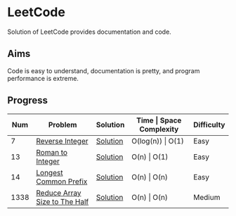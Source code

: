 # LeetCode

Solution of LeetCode provides documentation and code.

## Aims

Code is easy to understand, documentation is pretty, and program performance is extreme.

## Progress

| Num  | Problem                                                                                       | Solution                                            | Time \| Space Complexity | Difficulty |
| ---- | --------------------------------------------------------------------------------------------- | --------------------------------------------------- | ------------------------ | ---------- |
| 7    | [Reverse Integer](https://leetcode.com/problems/reverse-integer/)                             | [Solution](./solutions/ReverseInteger.md)           | O(log(n)) \| O(1)        | Easy       |
| 13   | [Roman to Integer](https://leetcode.com/problems/roman-to-integer/)                           | [Solution](./solutions/RomanToInteger.md)           | O(n) \| O(1)             | Easy       |
| 14   | [Longest Common Prefix](https://leetcode.com/problems/longest-common-prefix/)                 | [Solution](./solutions/LongestCommonPrefix.md)      | O(n) \| O(n)             | Easy       |
| 1338 | [Reduce Array Size to The Half](https://leetcode.com/problems/reduce-array-size-to-the-half/) | [Solution](./solutions/ReduceArraySizeToTheHalf.md) | O(n) \| O(n)             | Medium     |
